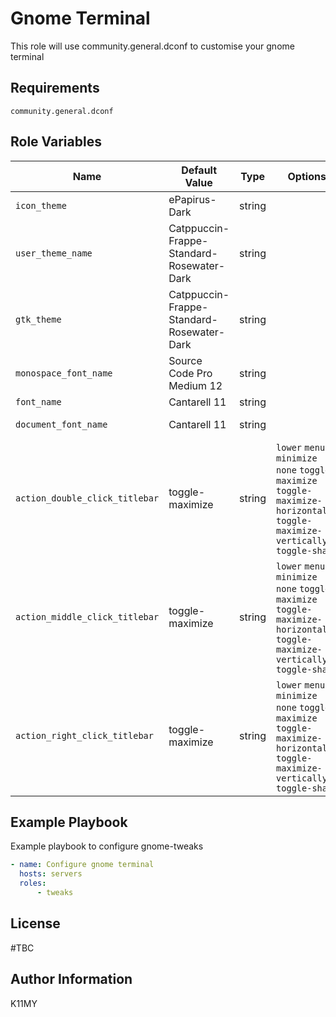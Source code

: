 Gnome Terminal
=========

This role will use community.general.dconf to customise your gnome terminal

Requirements
------------

`community.general.dconf`

Role Variables
--------------

| Name           | Default Value | Type  | Options  | Description                       |
| -------------- | ------------- | ----- | -------- |-----------------------------------|
| `icon_theme` | ePapirus-Dark | string | | icon theme name |
| `user_theme_name` | Catppuccin-Frappe-Standard-Rosewater-Dark | string | | user theme |
| `gtk_theme` | Catppuccin-Frappe-Standard-Rosewater-Dark | string | | gtk them |
| `monospace_font_name` | Source Code Pro Medium 12| string | | monospace font name |
| `font_name` | Cantarell 11| string | | system font |
| `document_font_name` | Cantarell 11| string | | document font |
| `action_double_click_titlebar` | toggle-maximize | string | `lower` `menu` `minimize` `none` `toggle-maximize` `toggle-maximize-horizontally` `toggle-maximize-vertically` `toggle-shade` | double click title bar action|
| `action_middle_click_titlebar` | toggle-maximize | string | `lower` `menu` `minimize` `none` `toggle-maximize` `toggle-maximize-horizontally` `toggle-maximize-vertically` `toggle-shade` | middle click title bar action|
| `action_right_click_titlebar` | toggle-maximize | string | `lower` `menu` `minimize` `none` `toggle-maximize` `toggle-maximize-horizontally` `toggle-maximize-vertically` `toggle-shade` | right click title bar action|

Example Playbook
----------------

Example playbook to configure gnome-tweaks

```yaml
- name: Configure gnome terminal
  hosts: servers
  roles:
      - tweaks
```

License
-------

#TBC

Author Information
------------------

K11MY